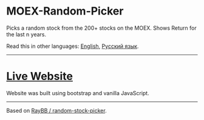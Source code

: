 # MOEX-Random-Picker
Picks a random stock from the 200+ stocks on the MOEX.
Shows Return for the last n years.

Read this in other languages: [English](README.md), [Русский язык](README.ru.md).

_______________

# [Live Website](https://codepen.io/empenoso/pen/poJmJZg)
Website was built using bootstrap and vanilla JavaScript.

_______________

Based on [RayBB / random-stock-picker](https://github.com/RayBB/random-stock-picker).
